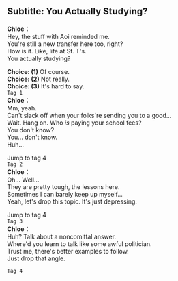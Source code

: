 # 

  
## Subtitle: You Actually Studying?
  
**Chloe：**  
Hey, the stuff with Aoi reminded me.  
You're still a new transfer here too, right?  
How is it. Like, life at St. T's.  
 You actually studying?  
  
**Choice: (1)**  Of course.  
**Choice: (2)**  Not really.  
**Choice: (3)**  It's hard to say.  
`Tag 1`  
**Chloe：**  
Mm, yeah.  
 Can't slack off when your folks're sending you to a good...  
Wait. Hang on. Who *is* paying your school fees?  
You don't know?  
 You... don't know.  
 Huh...  
  
Jump to tag 4  
`Tag 2`  
**Chloe：**  
Oh... Well...  
 They are pretty tough, the lessons here.  
Sometimes I can barely keep up myself...  
Yeah, let's drop this topic. It's just depressing.  
  
Jump to tag 4  
`Tag 3`  
**Chloe：**  
Huh? Talk about a noncomittal answer.  
Where'd you learn to talk like some awful politician.  
Trust me, there's better examples to follow.  
 Just drop that angle.  
  
`Tag 4`  

